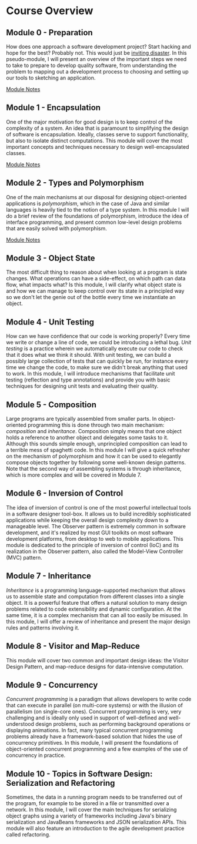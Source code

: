 # Course Overview

## Module 0 - Preparation

How does one approach a software development project? Start hacking and hope for the best? Probably not. This would just be [inviting disaster](http://spectrum.ieee.org/static/the-staggering-impact-of-it-systems-gone-wrong). In this pseudo-module, I will present an overview of the important steps we need to take to prepare to develop quality software, from understanding the problem to mapping out a development process to choosing and setting up our tools to sketching an application.

[Module Notes](modules/Module-00.md)

## Module 1 - Encapsulation

One of the major motivation for good design is to keep control of the complexity of a system. An idea that is paramount to simplifying the design of software is encapsulation. Ideally, classes serve to support functionality, but also to isolate distinct computations. This module will cover the most important concepts and techniques necessary to design well-encapsulated classes.

[Module Notes](modules/Module-01.md)

## Module 2 - Types and Polymorphism

One of the main mechanisms at our disposal for designing object-oriented applications is *polymorphism*, which in the case of Java and similar languages is heavily tied to the notion of a type system. In this module I will do a brief review of the foundations of polymorphism, introduce the idea of interface programming, and present common low-level design problems that are easily solved with polymorphism.

[Module Notes](modules/Module-02.md)

## Module 3 - Object State

The most difficult thing to reason about when looking at a program is state changes. What operations can have a side-effect, on which path can data flow, what impacts what? Is this module, I will clarify what object state is and how we can manage to keep control over its state in a principled way so we don't let the genie out of the bottle every time we instantiate an object.

## Module 4 - Unit Testing

How can we have confidence that our code is working properly? Every time we write or change a line of code, we could be introducing a lethal bug. *Unit testing* is a practice wherein we automatically execute our code to check that it does what we think it should. With unit testing, we can build a possibly large collection of tests that can quickly be run, for instance every time we change the code, to make sure we didn't break anything that used to work. In this module, I will introduce mechanisms that facilitate unit testing (reflection and type annotations) and provide you with basic techniques for designing unit tests and evaluating their quality.

## Module 5 - Composition

Large programs are typically assembled from smaller parts. In object-oriented programming this is done through two main mechanism: *composition* and *inheritance*. Composition simply means that one object holds a reference to another object and delegates some tasks to it. Although this sounds simple enough, unprincipled composition can lead to a terrible mess of spaghetti code. In this module I will give a quick refresher on the mechanism of polymorphism and how it can be used to elegantly compose objects together by following some well-known design patterns. Note that the second way of assembling systems is through inheritance, which is more complex and will be covered in Module 7.

## Module 6 - Inversion of Control

The idea of inversion of control is one of the most powerful intellectual tools in a software designer tool-box. It allows us to build incredibly sophisticated applications while keeping the overall design complexity down to a manageable level. The Observer pattern is extremely common in software development, and it's realized by most GUI toolkits on most software development platforms, from desktop to web to mobile applications. This module is dedicated to the principle of inversion of control (IoC) and its realization in the Observer pattern, also called the Model-View Controller (MVC) pattern.

## Module 7 - Inheritance

*Inheritance* is a programming language-supported mechanism that allows us to assemble state and computation from different classes into a single object. It is a powerful feature that offers a natural solution to many design problems related to code extensibility and dynamic configuration. At the same time, it is a complex mechanism that can all too easily be misused. In this module, I will offer a review of inheritance and present the major design rules and patterns involving it.

## Module 8 - Visitor and Map-Reduce

This module will cover two common and important design ideas: the Visitor Design Pattern, and map-reduce designs for data-intensive computation.

## Module 9 - Concurrency

*Concurrent programming* is a paradigm that allows developers to write code that can execute in parallel (on multi-core systems) or with the illusion of parallelism (on single-core ones). Concurrent programming is very, very challenging and is ideally only used in support of well-defined and well-understood design problems, such as performing background operations or displaying animations. In fact, many typical concurrent programming problems already have a framework-based solution that hides the use of concurrency primitives. In this module, I will present the foundations of object-oriented concurrent programming and a few examples of the use of concurrency in practice.

## Module 10 - Topics in Software Design: Serialization and Refactoring

Sometimes, the data in a running program needs to be transferred out of the program, for example to be stored in a file or transmitted over a network. In this module, I will cover the main techniques for serializing object graphs using a variety of frameworks including Java's binary serialization and JavaBeans frameworks and JSON serialization APIs. This module will also feature an introduction to the agile development practice called refactoring.